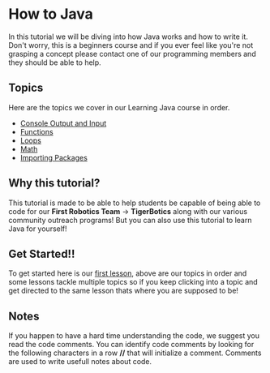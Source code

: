# How to Java
In this tutorial we will be diving into how Java works and how to write it. Don't worry, this is a beginners course and if you ever feel like you're not grasping a concept please contact one of our programming members and they should be able to help.

## Topics
Here are the topics we cover in our Learning Java course in order. 
- [Console Output and Input](https://github.com/Imperial-High-School-TigerBotics/Learning-Java/tree/main/Lesson1)
- [Functions](https://github.com/Imperial-High-School-TigerBotics/Learning-Java/tree/main/Lesson2)
- [Loops](https://github.com/Imperial-High-School-TigerBotics/Learning-Java/tree/main/Lesson2)
- [Math](https://github.com/Imperial-High-School-Tigerbotics/Learning-Java/tree/main/Lesson3)
- [Importing Packages](https://github.com/Imperial-High-School-Tigerbotics/Learning-Java/tree/main/Lesson3)

## Why this tutorial?
This tutorial is made to be able to help students be capable of being able to code for our **First Robotics Team** -> **TigerBotics** along with our various community outreach programs!
But you can also use this tutorial to learn Java for yourself!

## Get Started!! 
To get started here is our [first lesson](https:github.com/Imperial-High-School-Tigerbotics/Learning-Java/tree/main/Lesson1), above are our topics in order and some lessons tackle multiple topics so if you keep clicking into a topic and get directed to the same lesson thats where you are supposed to be!

## Notes
If you happen to have a hard time understanding the code, we suggest you read the code comments. You can identify code comments by looking for the following characters in a row **//** that will initialize a comment. Comments are used to write usefull notes about code.

